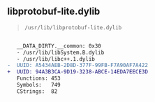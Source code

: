## libprotobuf-lite.dylib

> `/usr/lib/libprotobuf-lite.dylib`

```diff

   __DATA_DIRTY.__common: 0x30
   - /usr/lib/libSystem.B.dylib
   - /usr/lib/libc++.1.dylib
-  UUID: A5434AEB-2D8D-377F-99FB-F7A90AF7A422
+  UUID: 94A3B3CA-9D19-3238-ABCE-14EDA7EECE3D
   Functions: 453
   Symbols:   749
   CStrings:  82

```
